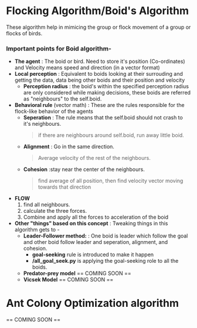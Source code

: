 # Flocking Algorithm/Boid's Algorithm
These algorithm help in mimicing the group or flock movement of a group or flocks of birds. 
### Important points for Boid algorithm-
- **The agent**
  : The boid or bird. Need to store it's position (Co-ordinates) and Velocity means speed and direction (in a vector format)
- **Local perception**
  : Equivalent to boids looking at their surrouding and getting the data, data being other boids and their position and velocity
  - **Perception radius**
      : the boid's within the specified perception radius are only considered while making decisions, these boids are referred as "neighbours" to the self.boid.
- **Behavioral rule** (vector math)
  : These are the rules responsible for the flock-like behavior of the agents
  - **Seperation**
      : The rule means that the self.boid should not crash to it's neighbours.
      > if there are neighbours around self.boid, run away little boid.
  - **Alignment**
      :  Go in the same direction.
      >  Average velocity of the rest of the neighbours.
  - **Cohesion**
      :stay near the center of the neighbours.
      > find average of all position, then find velocity vector moving towards that direction
- **FLOW**
  1. find all neighbours.
  2. calculate the three forces.
  3. Combine and apply all the forces to acceleration of the boid
- **Other "things" based on this concept**
  : Tweaking things in this algorithm gets to -
  - **Leader-Follower method:** 
    : One boid is leader which follow the goal and other boid follow leader and seperation, alignment, and cohesion.
    - **goal-seeking** rule is introduced to make it happen 
    - **/all_goal_seek.py** is applying the goal-seeking role to all the boids.
  - **Predator-prey model** == COMING SOON ==
  - **Vicsek Model** == COMING SOON ==
# Ant Colony Optimization algorithm
== COMING SOON ==